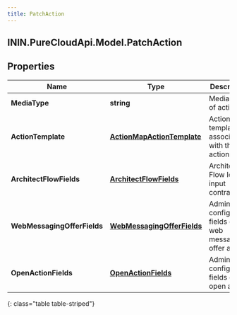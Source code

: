 ```yaml
---
title: PatchAction
---
```

## ININ.PureCloudApi.Model.PatchAction

## Properties

|Name | Type | Description | Notes|
|------------ | ------------- | ------------- | -------------|
| **MediaType** | **string** | Media type of action. | |
| **ActionTemplate** | [**ActionMapActionTemplate**](ActionMapActionTemplate.html) | Action template associated with the action map. | [optional] |
| **ArchitectFlowFields** | [**ArchitectFlowFields**](ArchitectFlowFields.html) | Architect Flow Id and input contract. | [optional] |
| **WebMessagingOfferFields** | [**WebMessagingOfferFields**](WebMessagingOfferFields.html) | Admin-configurable fields of a web messaging offer action. | [optional] |
| **OpenActionFields** | [**OpenActionFields**](OpenActionFields.html) | Admin-configurable fields of an open action. | [optional] |
{: class="table table-striped"}


